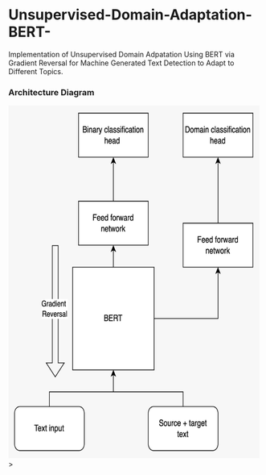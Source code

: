 # Unsupervised-Domain-Adaptation-BERT-

Implementation of Unsupervised Domain Adpatation Using BERT via Gradient Reversal for Machine Generated Text Detection to Adapt to Different Topics.

### Architecture Diagram
<img src="figures/USDA.jpg" width="500" height="700">>
